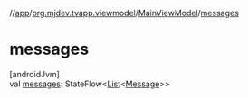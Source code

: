 //[app](../../../index.md)/[org.mjdev.tvapp.viewmodel](../index.md)/[MainViewModel](index.md)/[messages](messages.md)

# messages

[androidJvm]\
val [messages](messages.md): StateFlow&lt;[List](https://kotlinlang.org/api/latest/jvm/stdlib/kotlin.collections/-list/index.html)&lt;[Message](../../org.mjdev.tvapp.data.local/-message/index.md)&gt;&gt;
